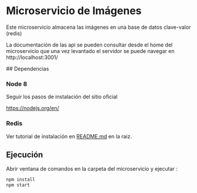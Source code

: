 # Microservicio de Imágenes

Este microservicio almacena las imágenes en una base de datos clave-valor (redis)

La documentación de las api se pueden consultar desde el home del microservicio
que una vez levantado el servidor se puede navegar en http://localhost:3001/

## Dependencias

### Node 8

Seguir los pasos de instalación del sitio oficial

<https://nodejs.org/en/>

### Redis

Ver tutorial de instalación en [README.md](../README.md) en la raiz.

## Ejecución

Abrir ventana de comandos en la carpeta del microservicio y ejecutar :

```bash
npm install
npm start
```

